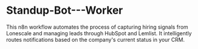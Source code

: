 # Standup-Bot---Worker
This n8n workflow automates the process of capturing hiring signals from Lonescale and managing leads through HubSpot and Lemlist. It intelligently routes notifications based on the company's current status in your CRM.
